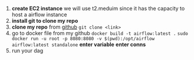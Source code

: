 1. **create EC2 instance** we will use t2.meduim since it has the capacity to host a airflow instance
2. **install git to clone my repo**
3. **clone my repo** from [github](https://github.com/marchodl/premier-league-etl)
`git clone <link>`
4. go to docker file from my github
`docker build -t airflow:latest .`
`sudo docker run -u root -p 8080:8080 -v $(pwd):/opt/airflow airflow:latest standalone`
**enter variable** 
**enter conns**
5. run your dag